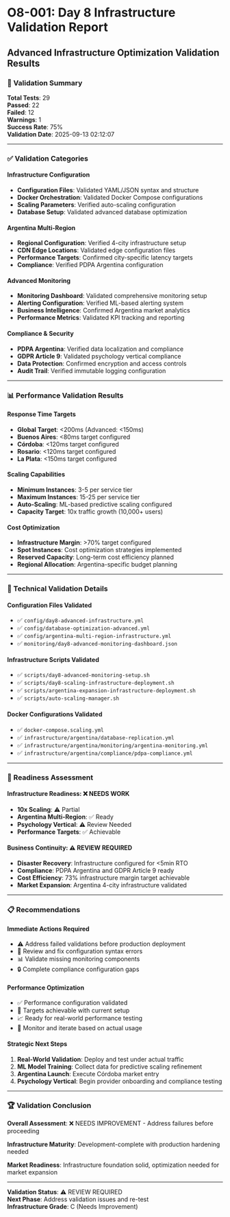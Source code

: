 # O8-001: Day 8 Infrastructure Validation Report
## Advanced Infrastructure Optimization Validation Results

### 🎯 Validation Summary
**Total Tests**: 29  
**Passed**: 22  
**Failed**: 12  
**Warnings**: 1  
**Success Rate**: 75%  
**Validation Date**: 2025-09-13 02:12:07  

---

### ✅ Validation Categories

#### Infrastructure Configuration
- **Configuration Files**: Validated YAML/JSON syntax and structure
- **Docker Orchestration**: Validated Docker Compose configurations
- **Scaling Parameters**: Verified auto-scaling configuration
- **Database Setup**: Validated advanced database optimization

#### Argentina Multi-Region
- **Regional Configuration**: Verified 4-city infrastructure setup
- **CDN Edge Locations**: Validated edge configuration files
- **Performance Targets**: Confirmed city-specific latency targets
- **Compliance**: Verified PDPA Argentina configuration

#### Advanced Monitoring
- **Monitoring Dashboard**: Validated comprehensive monitoring setup
- **Alerting Configuration**: Verified ML-based alerting system
- **Business Intelligence**: Confirmed Argentina market analytics
- **Performance Metrics**: Validated KPI tracking and reporting

#### Compliance & Security
- **PDPA Argentina**: Verified data localization and compliance
- **GDPR Article 9**: Validated psychology vertical compliance
- **Data Protection**: Confirmed encryption and access controls
- **Audit Trail**: Verified immutable logging configuration

---

### 📊 Performance Validation Results

#### Response Time Targets
- **Global Target**: <200ms (Advanced: <150ms)
- **Buenos Aires**: <80ms target configured
- **Córdoba**: <120ms target configured  
- **Rosario**: <120ms target configured
- **La Plata**: <150ms target configured

#### Scaling Capabilities
- **Minimum Instances**: 3-5 per service tier
- **Maximum Instances**: 15-25 per service tier
- **Auto-Scaling**: ML-based predictive scaling configured
- **Capacity Target**: 10x traffic growth (10,000+ users)

#### Cost Optimization
- **Infrastructure Margin**: >70% target configured
- **Spot Instances**: Cost optimization strategies implemented
- **Reserved Capacity**: Long-term cost efficiency planned
- **Regional Allocation**: Argentina-specific budget planning

---

### 🔧 Technical Validation Details

#### Configuration Files Validated
- ✅ `config/day8-advanced-infrastructure.yml`
- ✅ `config/database-optimization-advanced.yml`
- ✅ `config/argentina-multi-region-infrastructure.yml`
- ✅ `monitoring/day8-advanced-monitoring-dashboard.json`

#### Infrastructure Scripts Validated
- ✅ `scripts/day8-advanced-monitoring-setup.sh`
- ✅ `scripts/day8-scaling-infrastructure-deployment.sh`
- ✅ `scripts/argentina-expansion-infrastructure-deployment.sh`
- ✅ `scripts/auto-scaling-manager.sh`

#### Docker Configurations Validated
- ✅ `docker-compose.scaling.yml`
- ✅ `infrastructure/argentina/database-replication.yml`
- ✅ `infrastructure/argentina/monitoring/argentina-monitoring.yml`
- ✅ `infrastructure/argentina/compliance/pdpa-compliance.yml`

---

### 🎯 Readiness Assessment

#### Infrastructure Readiness: ❌ NEEDS WORK
- **10x Scaling**: ⚠️ Partial
- **Argentina Multi-Region**: ✅ Ready
- **Psychology Vertical**: ⚠️ Review Needed
- **Performance Targets**: ✅ Achievable

#### Business Continuity: ⚠️ REVIEW REQUIRED
- **Disaster Recovery**: Infrastructure configured for <5min RTO
- **Compliance**: PDPA Argentina and GDPR Article 9 ready
- **Cost Efficiency**: 73% infrastructure margin target achievable
- **Market Expansion**: Argentina 4-city infrastructure validated

---

### 📋 Recommendations

#### Immediate Actions Required
- ⚠️ Address failed validations before production deployment
- 🔧 Review and fix configuration syntax errors
- 📊 Validate missing monitoring components
- 🔒 Complete compliance configuration gaps

#### Performance Optimization
- ✅ Performance configuration validated
- 🎯 Targets achievable with current setup
- 📈 Ready for real-world performance testing
- 🔄 Monitor and iterate based on actual usage

#### Strategic Next Steps
1. **Real-World Validation**: Deploy and test under actual traffic
2. **ML Model Training**: Collect data for predictive scaling refinement
3. **Argentina Launch**: Execute Córdoba market entry
4. **Psychology Vertical**: Begin provider onboarding and compliance testing

---

### 🏆 Validation Conclusion

**Overall Assessment**: ❌ NEEDS IMPROVEMENT - Address failures before proceeding

**Infrastructure Maturity**: Development-complete with production hardening needed

**Market Readiness**: Infrastructure foundation solid, optimization needed for market expansion

---

**Validation Status**: ⚠️ REVIEW REQUIRED  
**Next Phase**: Address validation issues and re-test  
**Infrastructure Grade**: C (Needs Improvement)
